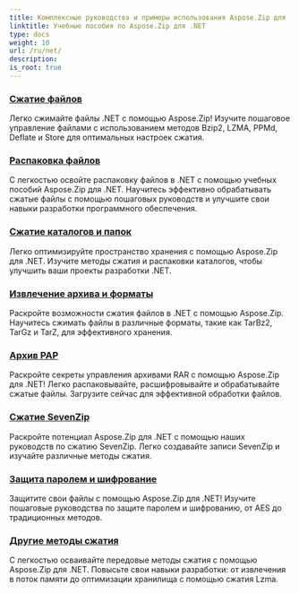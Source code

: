 ```yaml
---
title: Комплексные руководства и примеры использования Aspose.Zip для .NET
linktitle: Учебные пособия по Aspose.Zip для .NET
type: docs
weight: 10
url: /ru/net/
description:
is_root: true
---
```


### [Сжатие файлов](./file-compression/)
Легко сжимайте файлы .NET с помощью Aspose.Zip! Изучите пошаговое управление файлами с использованием методов Bzip2, LZMA, PPMd, Deflate и Store для оптимальных настроек сжатия.
### [Распаковка файлов](./file-decompression/)
С легкостью освойте распаковку файлов в .NET с помощью учебных пособий Aspose.Zip для .NET. Научитесь эффективно обрабатывать сжатые файлы с помощью пошаговых руководств и улучшите свои навыки разработки программного обеспечения.
### [Сжатие каталогов и папок](./directory-and-folder-compression/)
Легко оптимизируйте пространство хранения с помощью Aspose.Zip для .NET. Изучите методы сжатия и распаковки каталогов, чтобы улучшить ваши проекты разработки .NET.
### [Извлечение архива и форматы](./archive-extraction-and-formats/)
Раскройте возможности сжатия файлов в .NET с помощью Aspose.Zip. Научитесь сжимать файлы в различные форматы, такие как TarBz2, TarGz и TarZ, для эффективного хранения.
### [Архив РАР](./rar-archive/)
Раскройте секреты управления архивами RAR с помощью Aspose.Zip для .NET! Легко распаковывайте, расшифровывайте и обрабатывайте сжатые файлы. Загрузите сейчас для эффективной обработки файлов.
### [Сжатие SevenZip](./sevenzip-compression/)
Раскройте потенциал Aspose.Zip для .NET с помощью наших руководств по сжатию SevenZip. Легко создавайте записи SevenZip и изучайте различные методы сжатия.
### [Защита паролем и шифрование](./password-protection-and-encryption/)
Защитите свои файлы с помощью Aspose.Zip для .NET! Изучите пошаговые руководства по защите паролем и шифрованию, от AES до традиционных методов. 
### [Другие методы сжатия](./other-compression-techniques/)
С легкостью осваивайте передовые методы сжатия с помощью Aspose.Zip для .NET. Повысьте свои навыки разработки: от извлечения в поток памяти до оптимизации хранилища с помощью сжатия Lzma.